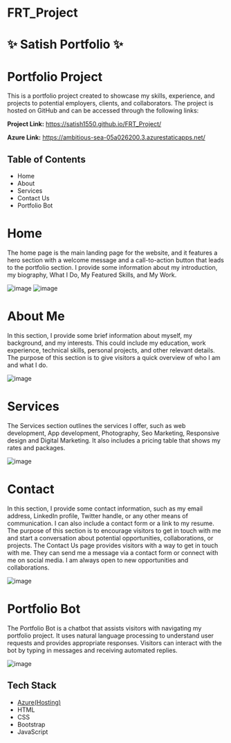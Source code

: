 # FRT_Project

# ✨ Satish Portfolio ✨

# Portfolio Project
This is a portfolio project created to showcase my skills, experience, and projects to potential employers, clients, and collaborators. 
The project is hosted on GitHub and can be accessed through the following links:

**Project Link:** https://satish1550.github.io/FRT_Project/

**Azure Link:** https://ambitious-sea-05a026200.3.azurestaticapps.net/


## Table of Contents

- Home
- About
- Services
- Contact Us
- Portfolio Bot


# Home
The home page is the main landing page for the website, 
and it features a hero section with a welcome message and a call-to-action button that leads to the portfolio section.
I provide some information about my introduction, my biography, What I Do, My Featured Skills, and My Work.

![image](https://user-images.githubusercontent.com/103049738/232609772-4b60a9c8-bd57-4d01-acbd-3c7465ca87c5.png)
![image](https://user-images.githubusercontent.com/103049738/232609795-3b39335d-e9e8-4379-aa90-87963c1a2a4e.png)


# About Me
In this section, I provide some brief information about myself, my background, and my interests. 
This could include my education, work experience, technical skills, personal projects, and other relevant details. 
The purpose of this section is to give visitors a quick overview of who I am and what I do.

![image](https://user-images.githubusercontent.com/103049738/232609921-7012e899-26da-430f-a903-c9de8a72367f.png)


# Services
The Services section outlines the services I offer, such as web development, App development, Photography, Seo Marketing, Responsive design and Digital Marketing.
It also includes a pricing table that shows my rates and packages.

![image](https://user-images.githubusercontent.com/103049738/232610484-68a997a1-70cd-4e9c-a463-76b6bc01a2c1.png)


# Contact
In this section, I provide some contact information, such as my email address, LinkedIn profile, Twitter handle, or any other means of communication. 
I can also include a contact form or a link to my resume. The purpose of this section is to encourage visitors to get in touch with me and start a conversation about potential opportunities, collaborations, or projects.
The Contact Us page provides visitors with a way to get in touch with me. They can send me a message via a contact form or connect with me on social media. I am always open to new opportunities and collaborations.

![image](https://user-images.githubusercontent.com/103049738/232610982-96ef961b-70ce-40de-a944-189f6649f0cf.png)


# Portfolio Bot
The Portfolio Bot is a chatbot that assists visitors with navigating my portfolio project. It uses natural language processing to understand user requests and provides appropriate responses. 
Visitors can interact with the bot by typing in messages and receiving automated replies.

![image](https://user-images.githubusercontent.com/103049738/232611180-7e757147-3779-4dec-955b-57319999b83a.png)



## Tech Stack

- [Azure(Hosting)](https://azure.microsoft.com/en-in/features/azure-portal/)
- HTML
- CSS
- Bootstrap
- JavaScript
